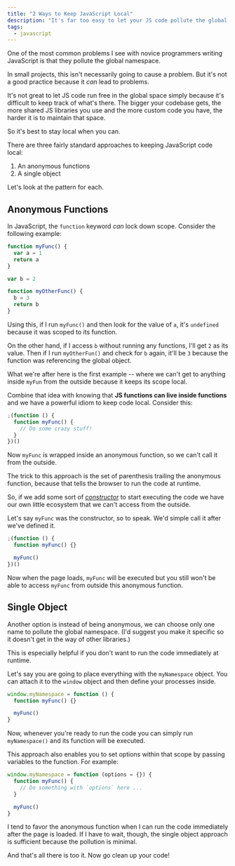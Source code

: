 ```yaml
---
title: "2 Ways to Keep JavaScript Local"
description: "It's far too easy to let your JS code pollute the global namespace. Here are two methods for keeping your code local."
tags:
  - javascript
---
```


One of the most common problems I see with novice programmers writing JavaScript is that they pollute the global namespace.

In small projects, this isn't necessarily going to cause a problem. But it's not a good practice because it _can_ lead to problems.

It's not great to let JS code run free in the global space simply because it's difficult to keep track of what's there. The bigger your codebase gets, the more shared JS libraries you use and the more custom code you have, the harder it is to maintain that space.

So it's best to stay local when you can.

There are three fairly standard approaches to keeping JavaScript code local:

1. An anonymous functions
2. A single object

Let's look at the pattern for each.

## Anonymous Functions

In JavaScript, the `function` keyword _can_ lock down scope. Consider the following example:

```js
function myFunc() {
  var a = 1
  return a
}

var b = 2

function myOtherFunc() {
  b = 3
  return b
}
```

Using this, if I run `myFunc()` and then look for the value of `a`, it's `undefined` because it was scoped to its function.

On the other hand, if I access `b` without running any functions, I'll get `2` as its value. Then if I run `myOtherFun()` and check for `b` again, it'll be `3` because the function was referencing the global object.

What we're after here is the first example -- where we can't get to anything inside `myFun` from the outside because it keeps its scope local.

Combine that idea with knowing that **JS functions can live inside functions** and we have a powerful idiom to keep code local. Consider this:

```js
;(function () {
  function myFunc() {
    // Do some crazy stuff!
  }
})()
```

Now `myFunc` is wrapped inside an anonymous function, so we can't call it from the outside.

The trick to this approach is the set of parenthesis trailing the anonymous function, because that tells the browser to run the code at runtime.

So, if we add some sort of [_constructor_](<https://en.wikipedia.org/wiki/Constructor_(object-oriented_programming)>) to start executing the code we have our own little ecosystem that we can't access from the outside.

Let's say `myFunc` was the constructor, so to speak. We'd simple call it after we've defined it.

```js
;(function () {
  function myFunc() {}

  myFunc()
})()
```

Now when the page loads, `myFunc` will be executed but you still won't be able to access `myFunc` from outside this anonymous function.

## Single Object

Another option is instead of being anonymous, we can choose only one name to pollute the global namespace. (I'd suggest you make it specific so it doesn't get in the way of other libraries.)

This is especially helpful if you don't want to run the code immediately at runtime.

Let's say you are going to place everything with the `myNamespace` object. You can attach it to the `window` object and then define your processes inside.

```js
window.myNamespace = function () {
  function myFunc() {}

  myFunc()
}
```

Now, whenever you're ready to run the code you can simply run `myNamespace()` and its function will be executed.

This approach also enables you to set options within that scope by passing variables to the function. For example:

```js
window.myNamespace = function (options = {}) {
  function myFunc() {
    // Do something with `options` here ...
  }

  myFunc()
}
```

I tend to favor the anonymous function when I can run the code immediately after the page is loaded. If I have to wait, though, the single object approach is sufficient because the pollution is minimal.

And that's all there is too it. Now go clean up your code!
